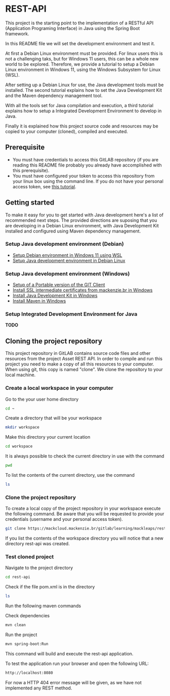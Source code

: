 # REST-API

This project is the starting point to the implementation of a RESTful API (Application Programing Interface) in Java using the Spring Boot framework.

In this README file we will set the development environment and test it.

At first a Debian Linux environment must be provided. For linux users this is not a challenging taks, but for Windows 11 users, this can be a whole new world to be explored. Therefore, we provide a tutorial to setup a Debian Linux environment in Windows 11, using the Windows Subsystem for Linux (WSL).

After setting up a Debian Linux for use, the Java development tools must be installed. The second tutorial explains how to set the Java Development Kit and the Maven dependency management tool.

With all the tools set for Java compilation and execution, a third tutorial explains how to setup a Integrated Development Environment to develop in Java.

Finally it is explained how this project source code and resources may be copied to your computer (cloned), compiled and executed.

## Prerequisite

- You must have credentials to access this GitLAB repository (if you are reading this README file probably you already have accomplished with this prerequisite).
- You must have configured your token to access this repository from your linux box using the command line. If you do not have your personal access token, see [this tutorial](https://mackcloud.mackenzie.br/gitlab/learning/mackleaps/tutorials/-/blob/main/GitLAB-Personal_Token.md).



## Getting started

To make it easy for you to get started with Java development here's a list of recommended next steps.
The provided directions are suposing that you are developing in a Debian Linux environment, with Java Development Kit installed and configured using Maven dependency management.

### Setup Java development environment (Debian)

- [Setup Debian environment in Windows 11 using WSL](https://mackcloud.mackenzie.br/gitlab/tutorial/tutorials/-/blob/main/UsingDebianLinuxOnWindows.md?ref_type=heads)
- [Setup Java development environment in Debian Linux](https://mackcloud.mackenzie.br/gitlab/tutorial/tutorials/-/blob/main/SettingUpDebianBoxForJavaDevelopment.md?ref_type=heads)

### Setup Java development environment (Windows)
- [Setup of a Portable version of the GIT Client](https://mackcloud.mackenzie.br/gitlab/learning/mackleaps/tutorials/-/blob/main/Windows-PortableGitClient.md)
- [Install SSL intermediate certificates from mackenzie.br in Windows](https://mackcloud.mackenzie.br/gitlab/learning/mackleaps/tutorials/-/blob/main/MackenzieCERTS.md)
- [Install Java Development Kit in Windows]()
- [Install Maven in Windows]()



### Setup Integrated Development Environment for Java

**TODO**


## Cloning the project repository

This project repository in GitLAB contains source code files and other resources from the project Asset REST API. In order to compile and run this project you need to make a copy of all this resources to your computer. When using git, this copy is named "clone". We clone the repository to your local machine.

### Create a local workspace in your computer

Go to the your user home directory

```bash
cd ~
```

Create a directory that will be your workspace

```bash
mkdir workspace
```

Make this directory your current location

```bash
cd workspace
```
It is always possible to check the current directory in use with the command

```bash
pwd
```

To list the contents of the current directory, use the command

```bash
ls
```

### Clone the project repository

To create a local copy of the project repository in your workspace execute the following command. Be aware that you will be requested to provide your credentials (username and your personal access token).

```bash
git clone https://mackcloud.mackenzie.br/gitlab/learning/mackleaps/rest-api.git
```

If you list the contents of the workspace directory you will notice that a new directory rest-api was created.

### Test cloned project

Navigate to the project directory

```bash
cd rest-api
```

Check if the file pom.xml is in the directory

```bash
ls
```

Run the following maven commands

Check dependencies

```bash
mvn clean
```

Run the project

```bash
mvn spring-boot:Run
```

This command will build and execute the rest-api application.

To test the application run your browser and open the following URL:

```bash
http://localhost:8080
```

For now a HTTP 404 error message will be given, as we have not implemented any REST method.
